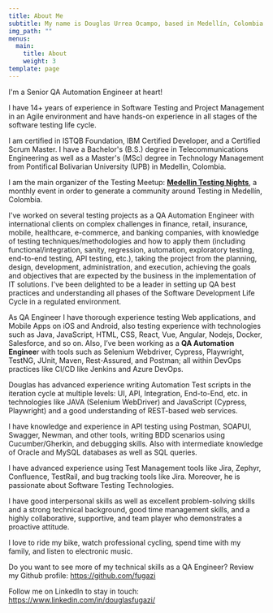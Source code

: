 ```yaml
---
title: About Me
subtitle: My name is Douglas Urrea Ocampo, based in Medellín, Colombia.
img_path: ""
menus:
  main:
    title: About
    weight: 3
template: page
---
```

I'm a Senior QA Automation Engineer at heart!

I have 14+ years of experience in Software Testing and Project Management in an Agile environment and have hands-on experience in all stages of the software testing life cycle.

I am certified in ISTQB Foundation, IBM Certified Developer, and a Certified Scrum Master. I have a Bachelor's (B.S.) degree in Telecommunications Engineering as well as a Master's (MSc) degree in Technology Management from Pontifical Bolivarian University (UPB) in Medellin, Colombia.

I am the main organizer of the Testing Meetup: **[Medellin Testing Nights](https://www.meetup.com/es-ES/Medellin-Testing-Night/)**, a monthly event in order to generate a community around Testing in Medellín, Colombia.

I've worked on several testing projects as a QA Automation Engineer with international clients on complex challenges in finance, retail, insurance, mobile, healthcare, e-commerce, and banking companies, with knowledge of testing techniques/methodologies and how to apply them (including functional/integration, sanity, regression, automation, exploratory testing, end-to-end testing, API testing, etc.), taking the project from the planning, design, development, administration, and execution, achieving the goals and objectives that are expected by the business in the implementation of IT solutions. I've been delighted to be a leader in setting up QA best practices and understanding all phases of the Software Development Life Cycle in a regulated environment.

As QA Engineer I have thorough experience testing Web applications, and Mobile Apps on iOS and Android, also testing experience with technologies such as Java, JavaScript, HTML, CSS, React, Vue, Angular, Nodejs, Docker, Salesforce, and so on. Also, I’ve been working as a **QA Automation Enginee**r with tools such as Selenium Webdriver, Cypress, Playwright, TestNG, JUnit, Maven, Rest-Assured, and Postman; all within DevOps practices like CI/CD like Jenkins and Azure DevOps.

Douglas has advanced experience writing Automation Test scripts in the iteration cycle at multiple levels: UI, API, Integration, End-to-End, etc. in technologies like JAVA (Selenium WebDriver) and JavaScript (Cypress, Playwright) and a good understanding of REST-based web services.

I have knowledge and experience in API testing using Postman, SOAPUI, Swagger, Newman, and other tools, writing BDD scenarios using Cucumber/Gherkin, and debugging skills. Also with intermediate knowledge of Oracle and MySQL databases as well as SQL queries.

I have advanced experience using Test Management tools like Jira, Zephyr, Confluence, TestRail, and bug tracking tools like Jira. Moreover, he is passionate about Software Testing Technologies.

I have good interpersonal skills as well as excellent problem-solving skills and a strong technical background, good time management skills, and a highly collaborative, supportive, and team player who demonstrates a proactive attitude.

I love to ride my bike, watch professional cycling, spend time with my family, and listen to electronic music.

Do you want to see more of my technical skills as a QA Engineer?
Review my Github profile: <https://github.com/fugazi>

Follow me on LinkedIn to stay in touch: <https://www.linkedin.com/in/douglasfugazi/>